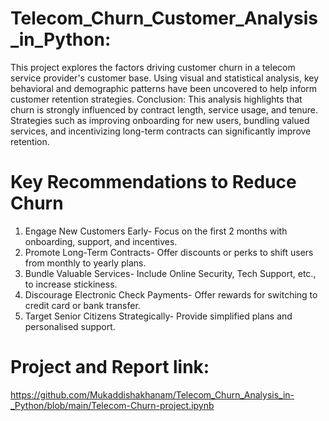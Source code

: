 # Telecom_Churn_Customer_Analysis_in_Python:
This project explores the factors driving customer churn in a telecom service provider's customer base. Using visual and statistical analysis, key behavioral and demographic patterns have been uncovered to help inform customer retention strategies.
Conclusion:
This analysis highlights that churn is strongly influenced by contract length, service usage, and
tenure. Strategies such as improving onboarding for new users, bundling valued services, and
incentivizing long-term contracts can significantly improve retention.

# Key Recommendations to Reduce Churn
1. Engage New Customers Early- Focus on the first 2 months with onboarding, support, and incentives.
2. Promote Long-Term Contracts- Offer discounts or perks to shift users from monthly to yearly plans.
3. Bundle Valuable Services- Include Online Security, Tech Support, etc., to increase stickiness.
4. Discourage Electronic Check Payments- Offer rewards for switching to credit card or bank transfer.
5. Target Senior Citizens Strategically- Provide simplified plans and personalised support.

# Project and Report link:
https://github.com/Mukaddishakhanam/Telecom_Churn_Analysis_in-_Python/blob/main/Telecom-Churn-project.ipynb
